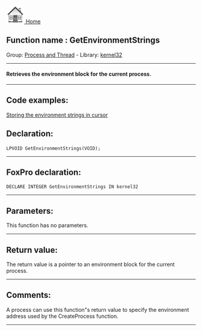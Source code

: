 [<img src="../../images/home.png"> Home ](https://github.com/VFPX/Win32API)  

## Function name : GetEnvironmentStrings
Group: [Process and Thread](../../functions_group.md#Process_and_Thread)  -  Library: [kernel32](../../libraries.md#kernel32)  
***  


#### Retrieves the environment block for the current process.

***  


## Code examples:
[Storing the environment strings in cursor](../../samples/sample_089.md)  

## Declaration:
```foxpro  
LPVOID GetEnvironmentStrings(VOID);  
```  
***  


## FoxPro declaration:
```foxpro  
DECLARE INTEGER GetEnvironmentStrings IN kernel32  
```  
***  


## Parameters:
This function has no parameters.  
***  


## Return value:
The return value is a pointer to an environment block for the current process.  
***  


## Comments:
A process can use this function"s return value to specify the environment address used by the CreateProcess function.  
  
***  

